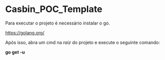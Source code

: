 # Casbin_POC_Template

Para executar o projeto é necessário instalar o go.

https://golang.org/

Após isso, abra um cmd na *raiz* do projeto e execute o seguinte comando:

**go get -u**
